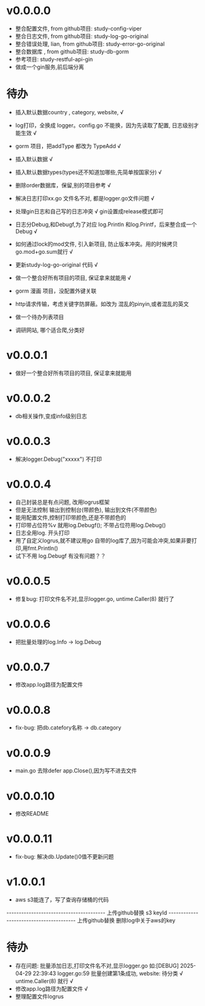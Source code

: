 # v0.0.0.0 
- 整合配置文件, from github项目: study-config-viper
- 整合日志文件, from github项目: study-log-go-original
- 整合错误处理, lian, from github项目: study-error-go-original
- 整合数据库  , from github项目: study-db-gorm
- 参考项目: study-restful-api-gin
- 做成一个gin服务,前后端分离

# 待办
- 插入默认数据country , category, website, √
- log打印，全换成 logger。config.go 不能换，因为先读取了配置, 日志级别才能生效 √
- gorm 项目，把addType 都改为 TypeAdd √
- 插入默认数据 √
- 插入默认数据types(types还不知道加哪些,先简单按国家分) √
- 删除order数据库，保留,别的项目参考 √
- 解决日志打印xx.go 文件名不对, 都是logger.go文件问题 √
- 处理gin日志和自己写的日志冲突 √ gin设置成release模式即可
- 日志分Debug,和Debugf,为了对应 log.Println 和log.Printf，后来整合成一个Debug √
- 如何通过lock的mod文件, 引入新项目, 防止版本冲突。用的时候拷贝go.mod+go.sum就行 √
- 更新study-log-go-original 代码 √
- 做一个整合好所有项目的项目, 保证拿来就能用 √

- gorm 漫画 项目，没配置外键关联
- http请求传输，考虑关键字防屏蔽。如改为 混乱的pinyin,或者混乱的英文
- 做一个待办列表项目
- 调研网站, 哪个适合爬,分类好

# v0.0.0.1
- 做好一个整合好所有项目的项目, 保证拿来就能用 

# v0.0.0.2
- db相关操作,变成info级别日志

# v0.0.0.3
- 解决logger.Debug("xxxxx") 不打印

# v0.0.0.4
- 自己封装总是有点问题, 改用logrus框架
- 但是无法控制 输出到控制台(带颜色), 输出到文件(不带颜色)
- 能用配置文件,控制打印带颜色,还是不带颜色的
- 打印带占位符%v 就用log.Debugf(); 不带占位符用log.Debug()
- 日志全用log. 开头打印
- 用了自定义logrus,就不建议用go 自带的log库了,因为可能会冲突,如果非要打印,用fmt.Println()
- 试下不用 log.Debugf 有没有问题？？

# v0.0.0.5
- 修复bug: 打印文件名不对,显示logger.go, untime.Caller(8) 就行了

# v0.0.0.6
- 把批量处理的log.Info -> log.Debug

# v0.0.0.7
- 修改app.log路径为配置文件

# v0.0.0.8
- fix-bug: 把db.catefory名称 -> db.category

# v0.0.0.9
- main.go 去除defer app.Close(),因为写不进去文件

# v0.0.0.10
- 修改README

# v0.0.0.11
- fix-bug: 解决db.Update()0值不更新问题

# v1.0.0.1
- aws s3能连了，写了查询存储桶的代码

---------------------------------------- 上传github替换 s3 keyId
---------------------------------------- 上传github替换 删除log中关于aws的key


# 待办
- 存在问题: 批量添加日志,打印文件名不对,显示logger.go 如:[DEBUG] 2025-04-29 22:39:43 logger.go:59 批量创建第1条成功, website: 待分类  √ untime.Caller(8) 就行 √
- 修改app.log路径为配置文件 √
- 整理配置文件logrus